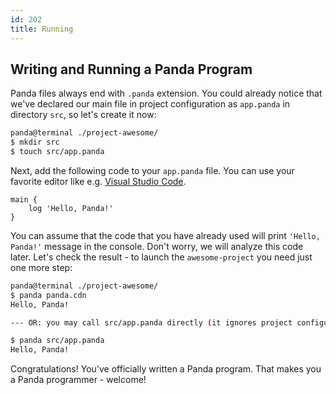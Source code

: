 ```yaml
---
id: 202
title: Running
---
```


## Writing and Running a Panda Program
Panda files always end with `.panda` extension. You could already notice that we've declared our main file in project configuration as `app.panda` in directory `src`, so let's create it now:

```bash
panda@terminal ./project-awesome/
$ mkdir src
$ touch src/app.panda
```

Next, add the following code to your `app.panda` file. You can use your favorite editor like e.g. [Visual Studio Code](https://code.visualstudio.com/).

```panda
main {
    log 'Hello, Panda!'
}
```

You can assume that the code that you have already used will print `'Hello, Panda!'` message in the console. Don't worry, we will analyze this code later. Let's check the result - to launch the `awesome-project` you need just one more step:

```bash
panda@terminal ./project-awesome/
$ panda panda.cdn
Hello, Panda!

--- OR: you may call src/app.panda directly (it ignores project configuration file)

$ panda src/app.panda
Hello, Panda!

```

Congratulations! You've officially written a Panda program. That makes you a Panda programmer - welcome!